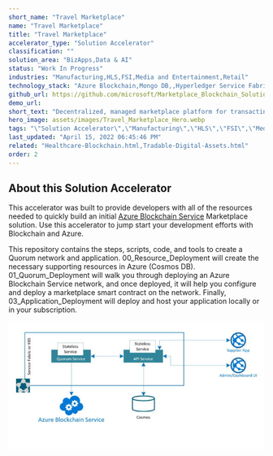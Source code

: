 ```yaml
---
short_name: "Travel Marketplace"
name: "Travel Marketplace"
title: "Travel Marketplace"
accelerator_type: "Solution Accelerator"
classification: ""
solution_area: "BizApps,Data & AI"
status: "Work In Progress"
industries: "Manufacturing,HLS,FSI,Media and Entertainment,Retail"
technology_stack: "Azure Blockchain,Mongo DB,,Hyperledger Service Fabric,Visual Studio"
github_url: https://github.com/microsoft/Marketplace_Blockchain_Solution_Accelerator
demo_url: 
short_text: "Decentralized, managed marketplace platform for transacting between multiple individuals or organizations."
hero_image: assets/images/Travel_Marketplace_Hero.webp
tags: "\"Solution Accelerator\",\"Manufacturing\",\"HLS\",\"FSI\",\"Media and Entertainment\",\"Retail\",\"Azure Blockchain\",\"Mongo DB,\",\"Hyperledger Service Fabric\",\"Visual Studio\""
last_updated: "April 15, 2022 06:45:46 PM"
related: "Healthcare-Blockchain.html,Tradable-Digital-Assets.html"
order: 2
---
```

## About this Solution Accelerator

This accelerator was built to provide developers with all of the resources needed to quickly build an initial [Azure Blockchain Service](https://azure.microsoft.com/en-us/services/blockchain-service/) Marketplace solution. Use this accelerator to jump start your development efforts with Blockchain and Azure.

This repository contains the steps, scripts, code, and tools to create a Quorum network and application. 00_Resource_Deployment will create the necessary supporting resources in Azure (Cosmos DB). 01_Quorum_Deployment will walk you through deploying an Azure Blockchain Service network, and once deployed, it will help you configure and deploy a marketplace smart contract on the network. Finally, 03_Application_Deployment will deploy and host your application locally or in your subscription.

![Architecture](../assets/images/TMarchitecture.jpg)
